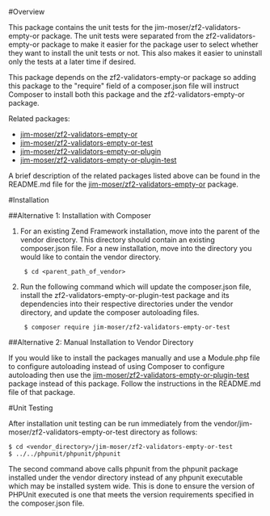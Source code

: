 #Overview

This package contains the unit tests for the jim-moser/zf2-validators-empty-or 
package. The unit tests were separated from the zf2-validators-empty-or package 
to make it easier for the package user to select whether they want to install 
the unit tests or not. This also makes it easier to uninstall only the tests at 
a later time if desired.

This package depends on the zf2-validators-empty-or 
package so adding this package to the "require" field of a composer.json file 
will instruct Composer to install both this package and the 
zf2-validators-empty-or package.

Related packages:

* [jim-moser/zf2-validators-empty-or](https://github.com/jim-moser/zf2-validators-empty-or/)
* [jim-moser/zf2-validators-empty-or-test](https://github.com/jim-moser/zf2-validators-empty-or-test/)
* [jim-moser/zf2-validators-empty-or-plugin](https://github.com/jim-moser/zf2-validators-empty-or-plugin/)
* [jim-moser/zf2-validators-empty-or-plugin-test](https://github.com/jim-moser/zf2-validators-empty-or-plugin-test/)
	
A brief description of the related packages listed above can be found in the 
README.md file for the 
[jim-moser/zf2-validators-empty-or](https://github.com/jim-moser/zf2-validators-empty-or/) 
package. 

#Installation

##Alternative 1: Installation with Composer

1. For an existing Zend Framework installation, move into the parent of the 
	vendor directory. This directory should contain an existing composer.json 
	file. For a new installation, move into the directory you would like to 
	contain the vendor directory.
	
		$ cd <parent_path_of_vendor>	
	
2. Run the following command which will update the composer.json file, install 
	the zf2-validators-empty-or-plugin-test package and its dependencies into 
	their respective directories under the vendor directory, and update the 
	composer autoloading files.

		$ composer require jim-moser/zf2-validators-empty-or-test
	
##Alternative 2: Manual Installation to Vendor Directory

If you would like to install the packages manually and use a Module.php file to 
configure autoloading instead of using Composer to configure autoloading then 
use the [jim-moser/zf2-validators-empty-or-plugin-test](https://github.com/jim-moser/zf2-validators-empty-or-plugin-test/) 
package instead of this package. Follow the instructions in the README.md file 
of that package.

#Unit Testing

After installation unit testing can be run immediately from the 
vendor/jim-moser/zf2-validators-empty-or-test directory as follows:

	$ cd <vendor_directory>/jim-moser/zf2-validators-empty-or-test
	$ ../../phpunit/phpunit/phpunit

The second command above calls phpunit from the phpunit package installed under 
the vendor directory instead of any phpunit executable which may be installed 
system wide. This is done to ensure the version of PHPUnit executed is one that 
meets the version requirements specified in the composer.json file.